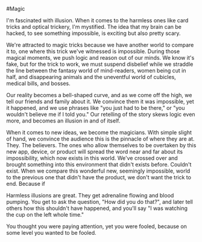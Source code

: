 #Magic

I'm fascinated with illusion. When it comes to the harmless ones like card tricks and optical trickery, I'm mystified. The idea that my brain can be hacked, to see something impossible, is exciting but also pretty scary. 

We're attracted to magic tricks because we have another world to compare it to, one where this trick we've witnessed is impossible. During those magical moments, we push logic and reason out of our minds. We know it's fake, but for the trick to work, we must suspend disbelief while we straddle the line between the fantasy world of mind-readers, women being cut in half, and disappearing animals and the uneventful world of cubicles, medical bills, and bosses.

Our reality becomes a bell-shaped curve, and as we come off the high, we tell our friends and family about it. We convince them it was impossible, yet it happened, and we use phrases like "you just had to be there," or "you wouldn't believe me if I told you." Our retelling of the story skews logic even more, and becomes an illusion in and of itself.

When it comes to new ideas, we become the magicians. With simple slight of hand, we convince the audience this is the pinnacle of where they are at. They. The believers. The ones who allow themselves to be overtaken by this new app, device, or product will spread the word near and far about its impossibility, which now exists in this world. We've crossed over and brought something into this environment that didn't exists before. Couldn't exist. When we compare this wonderful new, seemingly impossible, world to the previous one that didn't have the product, we don't want the trick to end. Because if

Harmless illusions are great. They get adrenaline flowing and blood pumping. You get to ask the question, "How did you do that?", and later tell others how this shouldn't have happened, and you'll say "I was watching the cup on the left whole time."

You thought you were paying attention, yet you were fooled, because on some level you wanted to be fooled. 

